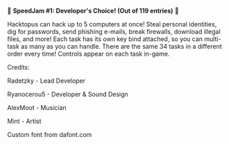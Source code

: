 🥇 **SpeedJam #1: Developer's Choice! (Out of 119 entries)** 🥇

Hacktopus can hack up to 5 computers at once! Steal personal identities, dig for passwords, send phishing e-mails, break firewalls, download illegal files, and more! Each task has its own key bind attached, so you can multi-task as many as you can handle. There are the same 34 tasks in a different order every time!
Controls appear on each task in-game.

Credits: 

Radetzky - Lead Developer

Ryanocerou5 - Developer & Sound Design 

AlexMoot - Musician

Mint - Artist

Custom font from dafont.com 
